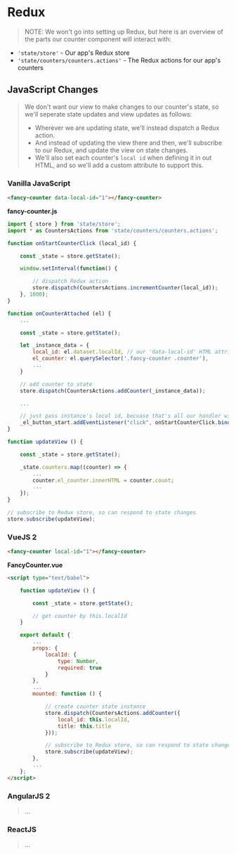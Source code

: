 Redux
=====

> NOTE: We won't go into setting up Redux, but here is an overview of the parts our counter component will interact with:

 * `'state/store'` - Our app's Redux store
 * `'state/counters/counters.actions'` - The Redux actions for our app's counters

JavaScript Changes
------------------

> We don't want our view to make changes to our counter's state, so we'll seperate state updates and view updates as follows:
>  - Wherever we are updating state, we'll instead dispatch a Redux action.
>  - And instead of updating the view there and then, we'll subscribe to our Redux, and update the view on state changes.
>  - We'll also set each counter's `local id` when defining it in out HTML, and so we'll add a custom attribute to support this.

### Vanilla JavaScript

```html
<fancy-counter data-local-id="1"></fancy-counter>
```

**fancy-counter.js**

```javascript
import { store } from 'state/store';
import * as CountersActions from 'state/counters/counters.actions';

function onStartCounterClick (local_id) {

    const _state = store.getState();

    window.setInterval(function() {

        // dispatch Redux action
        store.dispatch(CountersActions.incrementCounter(local_id));
    }, 1000);
}

function onCounterAttached (el) {
    ...

    const _state = store.getState();

    let _instance_data = {
        local_id: el.dataset.localId, // our 'data-local-id' HTML attribute
        el_counter: el.querySelector('.fancy-counter .counter'),
        ...
    }

    // add counter to state
    store.dispatch(CountersActions.addCounter(_instance_data));

    ...

    // just pass instance's local id, becuase that's all our handler will need to dispatch the incremenet counter Redux action
    _el_button_start.addEventListener("click", onStartCounterClick.bind(null, _instance_data.local_id);
}

function updateView () {

    const _state = store.getState();

    _state.counters.map((counter) => {
        ...
        counter.el_counter.innerHTML = counter.count;
        ...
    });
}

// subscribe to Redux store, so can respond to state changes
store.subscribe(updateView);
```

### VueJS 2

```html
<fancy-counter local-id="1"></fancy-counter>
```

**FancyCounter.vue**

```html
<script type="text/babel">

    function updateView () {

        const _state = store.getState();

        // get counter by this.localId
    }

    export default {
        ...
        props: {
            localId: {
                type: Number,
                required: true
            }
        },
        ...
        mounted: function () {

            // create counter state instance
            store.dispatch(CountersActions.addCounter({
                local_id: this.localId,
                title: this.title
            }));

            // subscribe to Redux store, so can respond to state changes
            store.subscribe(updateView);
        },
        ...
    };
</script>
```

### AngularJS 2

> ...

### ReactJS

> ...
